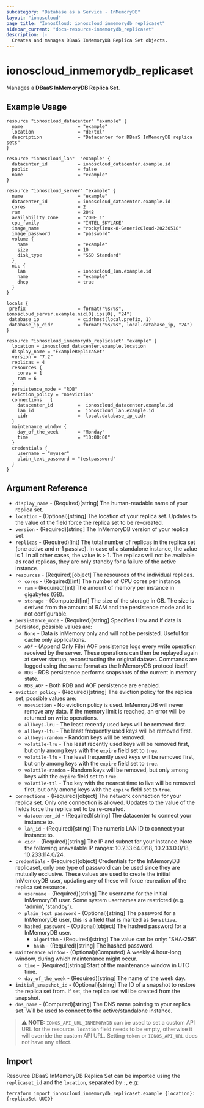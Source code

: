 ```yaml
---
subcategory: "Database as a Service - InMemoryDB"
layout: "ionoscloud"
page_title: "IonosCloud: ionoscloud_inmemorydb_replicaset"
sidebar_current: "docs-resource-inmemorydb_replicaset"
description: |-
  Creates and manages DBaaS InMemoryDB Replica Set objects.
---
```


# ionoscloud_inmemorydb_replicaset

Manages a **DBaaS InMemoryDB Replica Set**.

## Example Usage

```hcl
resource "ionoscloud_datacenter" "example" {
  name                    = "example"
  location                = "de/txl"
  description             = "Datacenter for DBaaS InMemoryDB replica sets"
}

resource "ionoscloud_lan"  "example" {
  datacenter_id           = ionoscloud_datacenter.example.id 
  public                  = false
  name                    = "example"
}

resource "ionoscloud_server" "example" {
  name                    = "example"
  datacenter_id           = ionoscloud_datacenter.example.id
  cores                   = 2
  ram                     = 2048
  availability_zone       = "ZONE_1"
  cpu_family              = "INTEL_SKYLAKE"
  image_name              = "rockylinux-8-GenericCloud-20230518"
  image_password          = "password"
  volume {
    name                  = "example"
    size                  = 10
    disk_type             = "SSD Standard"
  }
  nic {
    lan                   = ionoscloud_lan.example.id
    name                  = "example"
    dhcp                  = true
  }
}

locals {
 prefix                   = format("%s/%s", ionoscloud_server.example.nic[0].ips[0], "24")
 database_ip              = cidrhost(local.prefix, 1)
 database_ip_cidr         = format("%s/%s", local.database_ip, "24")
}

resource "ionoscloud_inmemorydb_replicaset" "example" {
  location = ionoscloud_datacenter.example.location
  display_name = "ExampleReplicaSet"
  version = "7.2"
  replicas = 4
  resources {
    cores = 1
    ram = 6
  }
  persistence_mode = "RDB"
  eviction_policy = "noeviction"
  connections   {
    datacenter_id         =  ionoscloud_datacenter.example.id
    lan_id                =  ionoscloud_lan.example.id
    cidr                  =  local.database_ip_cidr
  }
  maintenance_window {
    day_of_the_week       = "Monday"
    time                  = "10:00:00"
  }
  credentials {
    username = "myuser"
    plain_text_password = "testpassword"
  }
}
```

## Argument Reference
* `display_name` - (Required)[string] The human-readable name of your replica set.
* `location` - (Optional)[string] The location of your replica set. Updates to the value of the field force the replica set to be re-created.
* `version` - (Required)[string] The InMemoryDB version of your replica set.
* `replicas` - (Required)[int] The total number of replicas in the replica set (one active and n-1 passive). In case of a standalone instance, the value is 1. In all other cases, the value is > 1. The replicas will not be available as read replicas, they are only standby for a failure of the active instance.
* `resources` - (Required)[object] The resources of the individual replicas.
  * `cores` - (Required)[int] The number of CPU cores per instance.
  * `ram` - (Required)[int] The amount of memory per instance in gigabytes (GB).
  * `storage` - (Computed)[int] The size of the storage in GB. The size is derived from the amount of RAM and the persistence mode and is not configurable.
* `persistence_mode` - (Required)[string] Specifies How and If data is persisted, possible values are:
  * `None` - Data is inMemory only and will not be persisted. Useful for cache only applications.
  * `AOF` - (Append Only File) AOF persistence logs every write operation received by the server. These operations can then be replayed again at server startup, reconstructing the original dataset. Commands are logged using the same format as the InMemoryDB protocol itself.
  * `RDB` - RDB persistence performs snapshots of the current in memory state.
  * `RDB_AOF` - Both RDB and AOF persistence are enabled.
* `eviction_policy` - (Required)[string] The eviction policy for the replica set, possible values are:
  * `noeviction` - No eviction policy is used. InMemoryDB will never remove any data. If the memory limit is reached, an error will be returned on write operations.
  * `allkeys-lru` - The least recently used keys will be removed first.
  * `allkeys-lfu` - The least frequently used keys will be removed first.
  * `allkeys-random` - Random keys will be removed.
  * `volatile-lru` - The least recently used keys will be removed first, but only among keys with the `expire` field set to `true`.
  * `volatile-lfu` - The least frequently used keys will be removed first, but only among keys with the `expire` field set to `true`.
  * `volatile-random` - Random keys will be removed, but only among keys with the `expire` field set to `true`.
  * `volatile-ttl` - The key with the nearest time to live will be removed first, but only among keys with the `expire` field set to `true`.
* `connections` - (Required)[object] The network connection for your replica set. Only one connection is allowed. Updates to the value of the fields force the replica set to be re-created.
  * `datacenter_id` - (Required)[string] The datacenter to connect your instance to.
  * `lan_id` - (Required)[string] The numeric LAN ID to connect your instance to.
  * `cidr` - (Required)[string] The IP and subnet for your instance. Note the following unavailable IP ranges: 10.233.64.0/18, 10.233.0.0/18, 10.233.114.0/24.
* `credentials` - (Required)[object] Credentials for the InMemoryDB replicaset, only one type of password can be used since they are mutually exclusive. These values are used to create the initial InMemoryDB user, updating any of these will force recreation of the replica set resource.
  * `username` - (Required)[string] The username for the initial InMemoryDB user. Some system usernames are restricted (e.g. 'admin', 'standby').
  * `plain_text_password` - (Optional)[string] The password for a InMemoryDB user, this is a field that is marked as `Sensitive`.
  * `hashed_password` - (Optional)[object] The hashed password for a InMemoryDB user.
    * `algorithm` - (Required)[string] The value can be only: "SHA-256".
    * `hash` - (Required)[string] The hashed password.
* `maintenance_window` - (Optional)(Computed) A weekly 4 hour-long window, during which maintenance might occur.
  * `time` - (Required)[string] Start of the maintenance window in UTC time.
  * `day_of_the_week` - (Required)[string] The name of the week day.
* `initial_snapshot_id` - (Optional)[string] The ID of a snapshot to restore the replica set from. If set, the replica set will be created from the snapshot.
* `dns_name` - (Computed)[string] The DNS name pointing to your replica set. Will be used to connect to the active/standalone instance.

> **⚠ NOTE:** `IONOS_API_URL_INMEMORYDB` can be used to set a custom API URL for the resource. `location` field needs to be empty, otherwise it will override the custom API URL. Setting `token` or `IONOS_API_URL` does not have any effect.

## Import

Resource DBaaS InMemoryDB Replica Set can be imported using the `replicaset_id` and the `location`, separated by `:`, e.g:

```shell
terraform import ionoscloud_inmemorydb_replicaset.example {location}:{replicaSet UUID}
```